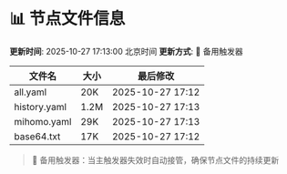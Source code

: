 # 📊 节点文件信息

**更新时间**: 2025-10-27 17:13:00 北京时间
**更新方式**: 🔄 备用触发器

| 文件名 | 大小 | 最后修改 |
|--------|------|----------|
| all.yaml | 20K | 2025-10-27 17:12 |
| history.yaml | 1.2M | 2025-10-27 17:13 |
| mihomo.yaml | 29K | 2025-10-27 17:13 |
| base64.txt | 17K | 2025-10-27 17:12 |

> 🔄 备用触发器：当主触发器失效时自动接管，确保节点文件的持续更新
